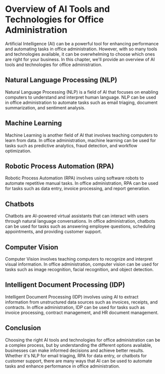 Overview of AI Tools and Technologies for Office Administration
==================================================================================================================================================

Artificial Intelligence (AI) can be a powerful tool for enhancing performance and automating tasks in office administration. However, with so many tools and technologies available, it can be overwhelming to choose which ones are right for your business. In this chapter, we'll provide an overview of AI tools and technologies for office administration.

Natural Language Processing (NLP)
---------------------------------

Natural Language Processing (NLP) is a field of AI that focuses on enabling computers to understand and interpret human language. NLP can be used in office administration to automate tasks such as email triaging, document summarization, and sentiment analysis.

Machine Learning
----------------

Machine Learning is another field of AI that involves teaching computers to learn from data. In office administration, machine learning can be used for tasks such as predictive analytics, fraud detection, and workflow optimization.

Robotic Process Automation (RPA)
--------------------------------

Robotic Process Automation (RPA) involves using software robots to automate repetitive manual tasks. In office administration, RPA can be used for tasks such as data entry, invoice processing, and report generation.

Chatbots
--------

Chatbots are AI-powered virtual assistants that can interact with users through natural language conversations. In office administration, chatbots can be used for tasks such as answering employee questions, scheduling appointments, and providing customer support.

Computer Vision
---------------

Computer Vision involves teaching computers to recognize and interpret visual information. In office administration, computer vision can be used for tasks such as image recognition, facial recognition, and object detection.

Intelligent Document Processing (IDP)
-------------------------------------

Intelligent Document Processing (IDP) involves using AI to extract information from unstructured data sources such as invoices, receipts, and contracts. In office administration, IDP can be used for tasks such as invoice processing, contract management, and HR document management.

Conclusion
----------

Choosing the right AI tools and technologies for office administration can be a complex process, but by understanding the different options available, businesses can make informed decisions and achieve better results. Whether it's NLP for email triaging, RPA for data entry, or chatbots for customer support, there are many ways that AI can be used to automate tasks and enhance performance in office administration.
